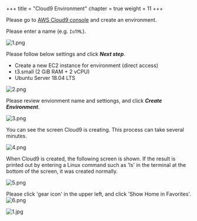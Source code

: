 +++
title = "Cloud9 Environment"
chapter = true
weight = 11
+++

Please go to [AWS Cloud9 console](https://console.aws.amazon.com/cloud9/home/create?region=us-east-1) and create an environment.

Please enter a name (e.g. ```IoTML```).

![1.png](/images/0/1.png)

Please follow below settings and click ***Next step***.
+ Create a new EC2 instance for environment (direct access)
+ t3.small (2 GiB RAM + 2 vCPU)
+ Ubuntu Server 18.04 LTS

![2.png](/images/0/2.png)

Please review envionment name and settiongs, and click ***Create Environment***.

![3.png](/images/0/3.png)

You can see the screen Cloud9 is creating. This process can take several minutes.

![4.png](/images/0/4.png)

When Cloud9 is created, the following screen is shown. If the result is printed out by entering a Linux command such as 'ls' in the terminal at the bottom of the screen, it was created normally.

![5.png](/images/0/5.png)

Please click 'gear icon' in the upper left, and click 'Show Home in Favorites'.
![6.png](/images/0/6.png)


![1.jpg](/images/2/3/1.png)
